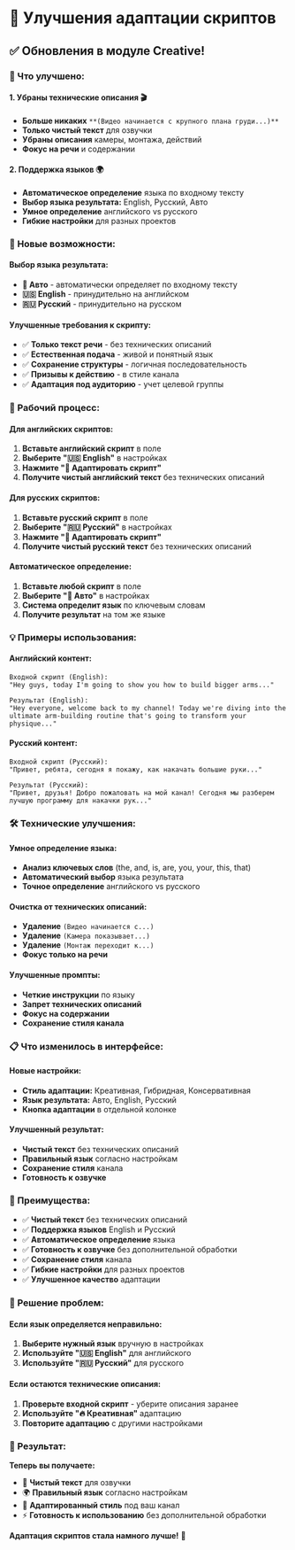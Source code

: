 # 🎨 Улучшения адаптации скриптов

## ✅ Обновления в модуле Creative!

### 🚀 Что улучшено:

#### **1. Убраны технические описания** 🎬
- **Больше никаких** `**(Видео начинается с крупного плана груди...)**`
- **Только чистый текст** для озвучки
- **Убраны описания** камеры, монтажа, действий
- **Фокус на речи** и содержании

#### **2. Поддержка языков** 🌍
- **Автоматическое определение** языка по входному тексту
- **Выбор языка результата:** English, Русский, Авто
- **Умное определение** английского vs русского
- **Гибкие настройки** для разных проектов

### 🎯 Новые возможности:

#### **Выбор языка результата:**
- **🤖 Авто** - автоматически определяет по входному тексту
- **🇺🇸 English** - принудительно на английском
- **🇷🇺 Русский** - принудительно на русском

#### **Улучшенные требования к скрипту:**
- ✅ **Только текст речи** - без технических описаний
- ✅ **Естественная подача** - живой и понятный язык
- ✅ **Сохранение структуры** - логичная последовательность
- ✅ **Призывы к действию** - в стиле канала
- ✅ **Адаптация под аудиторию** - учет целевой группы

### 🔄 Рабочий процесс:

#### **Для английских скриптов:**
1. **Вставьте английский скрипт** в поле
2. **Выберите "🇺🇸 English"** в настройках
3. **Нажмите "🎨 Адаптировать скрипт"**
4. **Получите чистый английский текст** без технических описаний

#### **Для русских скриптов:**
1. **Вставьте русский скрипт** в поле
2. **Выберите "🇷🇺 Русский"** в настройках
3. **Нажмите "🎨 Адаптировать скрипт"**
4. **Получите чистый русский текст** без технических описаний

#### **Автоматическое определение:**
1. **Вставьте любой скрипт** в поле
2. **Выберите "🤖 Авто"** в настройках
3. **Система определит язык** по ключевым словам
4. **Получите результат** на том же языке

### 💡 Примеры использования:

#### **Английский контент:**
```
Входной скрипт (English):
"Hey guys, today I'm going to show you how to build bigger arms..."

Результат (English):
"Hey everyone, welcome back to my channel! Today we're diving into the ultimate arm-building routine that's going to transform your physique..."
```

#### **Русский контент:**
```
Входной скрипт (Русский):
"Привет, ребята, сегодня я покажу, как накачать большие руки..."

Результат (Русский):
"Привет, друзья! Добро пожаловать на мой канал! Сегодня мы разберем лучшую программу для накачки рук..."
```

### 🛠️ Технические улучшения:

#### **Умное определение языка:**
- **Анализ ключевых слов** (the, and, is, are, you, your, this, that)
- **Автоматический выбор** языка результата
- **Точное определение** английского vs русского

#### **Очистка от технических описаний:**
- **Удаление** `(Видео начинается с...)`
- **Удаление** `(Камера показывает...)`
- **Удаление** `(Монтаж переходит к...)`
- **Фокус только на речи**

#### **Улучшенные промпты:**
- **Четкие инструкции** по языку
- **Запрет технических описаний**
- **Фокус на содержании**
- **Сохранение стиля канала**

### 📋 Что изменилось в интерфейсе:

#### **Новые настройки:**
- **Стиль адаптации:** Креативная, Гибридная, Консервативная
- **Язык результата:** Авто, English, Русский
- **Кнопка адаптации** в отдельной колонке

#### **Улучшенный результат:**
- **Чистый текст** без технических описаний
- **Правильный язык** согласно настройкам
- **Сохранение стиля** канала
- **Готовность к озвучке**

### 🎊 Преимущества:

- ✅ **Чистый текст** без технических описаний
- ✅ **Поддержка языков** English и Русский
- ✅ **Автоматическое определение** языка
- ✅ **Готовность к озвучке** без дополнительной обработки
- ✅ **Сохранение стиля** канала
- ✅ **Гибкие настройки** для разных проектов
- ✅ **Улучшенное качество** адаптации

### 🔧 Решение проблем:

#### **Если язык определяется неправильно:**
1. **Выберите нужный язык** вручную в настройках
2. **Используйте "🇺🇸 English"** для английского
3. **Используйте "🇷🇺 Русский"** для русского

#### **Если остаются технические описания:**
1. **Проверьте входной скрипт** - уберите описания заранее
2. **Используйте "🔥 Креативная"** адаптацию
3. **Повторите адаптацию** с другими настройками

### 🚀 Результат:

**Теперь вы получаете:**
- 📝 **Чистый текст** для озвучки
- 🌍 **Правильный язык** согласно настройкам
- 🎨 **Адаптированный стиль** под ваш канал
- ⚡ **Готовность к использованию** без дополнительной обработки

**Адаптация скриптов стала намного лучше!** 🎉



















